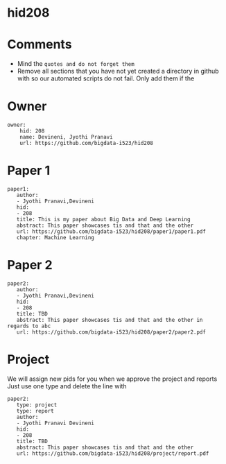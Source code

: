 # hid208
# Comments

* Mind the ```quotes and do not forget them```
* Remove all sections that you have not yet created a directory in github with so our automated scripts do not fail. Only add them if the 

# Owner

```
owner:
    hid: 208
    name: Devineni, Jyothi Pranavi
    url: https://github.com/bigdata-i523/hid208
```

# Paper 1

```
paper1:
   author: 
   - Jyothi Pranavi,Devineni
   hid:
   - 208
   title: This is my paper about Big Data and Deep Learning
   abstract: This paper showcases tis and that and the other
   url: https://github.com/bigdata-i523/hid208/paper1/paper1.pdf
   chapter: Machine Learning
```
   
# Paper 2

```
paper2:
   author: 
   - Jyothi Pranavi,Devineni
   hid:
   - 208
   title: TBD
   abstract: This paper showcases tis and that and the other in regards to abc
   url: https://github.com/bigdata-i523/hid208/paper2/paper2.pdf   
```

# Project 

We will assign new pids for you when we approve the project and reports   
Just use one type and delete the line with 

```
paper2:
   type: project
   type: report
   author: 
   - Jyothi Pranavi Devineni
   hid:
   - 208
   title: TBD
   abstract: This paper showcases tis and that and the other 
   url: https://github.com/bigdata-i523/hid208/project/report.pdf
```
   
